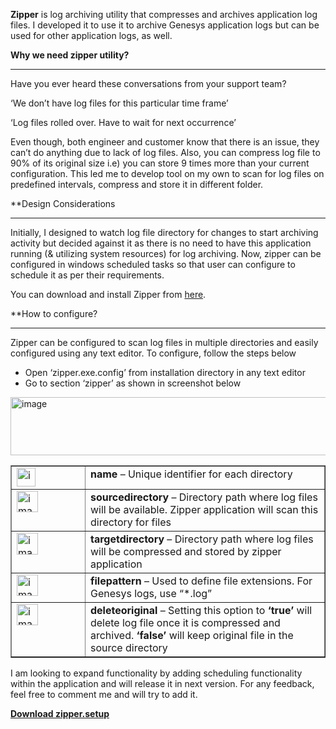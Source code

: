 **Zipper** is log archiving utility that compresses and archives application log files. I developed it to use it to archive Genesys application logs but can be used for other application logs, as well. 

**Why we need zipper utility?** 

* * *

Have you ever heard these conversations from your support team? 

‘We don’t have log files for this particular time frame’

‘Log files rolled over. Have to wait for next occurrence’

Even though, both engineer and customer know that there is an issue, they can’t do anything due to lack of log files. Also, you can compress log file to 90% of its original size i.e) you can store 9 times more than your current configuration. This led me to develop tool on my own to scan for log files on predefined intervals, compress and store it in different folder. 

**Design Considerations </p> 

* * *

</strong>

Initially, I designed to watch log file directory for changes to start archiving activity but decided against it as there is no need to have this application running (& utilizing system resources) for log archiving. Now, zipper can be configured in windows scheduled tasks so that user can configure to schedule it as per their requirements.

You can download and install Zipper from <a href="https://dl.dropboxusercontent.com/u/3031443/Software/setup.zip" target="_blank" rel="noopener noreferrer">here</a>. 

**How to configure? </p> 

* * *

</strong>

Zipper can be configured to scan log files in multiple directories and easily configured using any text editor. To configure, follow the steps below

  * Open ‘zipper.exe.config’ from installation directory in any text editor
  * Go to section ‘zipper’ as shown in screenshot below

[<img title="image" border="0" alt="image" src="http://lh6.ggpht.com/-4BUWK0cnt7s/UozmYQQETHI/AAAAAAAAAJw/C4hswtgvjYI/image_thumb%25255B16%25255D.png?imgmax=800" width="722" height="93" />](http://lh3.ggpht.com/-2IdhNI3CIW0/UozmX0pb11I/AAAAAAAAAJo/7YEJ-LC7HHM/s1600-h/image%25255B32%25255D.png)

<table cellspacing="0" cellpadding="2" width="720" border="1">
  <tr>
    <td valign="top" width="156">
      <a href="http://lh3.ggpht.com/-y4A4gC3h4qo/UozmZJQmr8I/AAAAAAAAAJ4/Epq03TaL4TA/s1600-h/image%25255B19%25255D.png"><img title="image" border="0" alt="image" src="http://lh3.ggpht.com/-EbXYR9_gV14/UozmZiqECDI/AAAAAAAAAKA/WcCGrVMFawo/image_thumb%25255B11%25255D.png?imgmax=800" width="30" height="30" /></a>
    </td>
    
   <td valign="top" width="564">
      <strong>name</strong> – Unique identifier for each directory
    </td>
  </tr>
  
  <tr>
    <td valign="top" width="156">
      <a href="http://lh4.ggpht.com/-vPyOJAdmdGk/UozmaEzX5GI/AAAAAAAAAKE/QepAwjtp7TM/s1600-h/image%25255B22%25255D.png"><img title="image" border="0" alt="image" src="http://lh3.ggpht.com/-LG6TSCPpn60/Uozmamg4cqI/AAAAAAAAAKQ/vdogegsCiGg/image_thumb%25255B12%25255D.png?imgmax=800" width="34" height="34" /></a>
    </td>
    
   <td valign="top" width="564">
      <strong>sourcedirectory</strong> – Directory path where log files will be available. Zipper application will scan this directory for files
    </td>
  </tr>
  
  <tr>
    <td valign="top" width="156">
      <a href="http://lh4.ggpht.com/-JfyskWD0778/Uozmbu8trCI/AAAAAAAAAKY/exySB9QA4ks/s1600-h/image%25255B25%25255D.png"><img title="image" border="0" alt="image" src="http://lh4.ggpht.com/-9bnK47b7zI4/UozmcLo3ZLI/AAAAAAAAAKg/4Pd4d85AHJA/image_thumb%25255B13%25255D.png?imgmax=800" width="34" height="35" /></a>
    </td>
    
   <td valign="top" width="564">
      <strong>targetdirectory</strong> – Directory path where log files will be compressed and stored by zipper application
    </td>
  </tr>
  
  <tr>
    <td valign="top" width="156">
      <a href="http://lh4.ggpht.com/-zmGUWFQVVuc/Uozmcs_FvWI/AAAAAAAAAKk/hhhHD6WhADM/s1600-h/image%25255B28%25255D.png"><img title="image" border="0" alt="image" src="http://lh6.ggpht.com/-aUQi3yLOkcc/UozmdP6FInI/AAAAAAAAAKw/4dzmhoIXb6w/image_thumb%25255B14%25255D.png?imgmax=800" width="34" height="34" /></a>
    </td>
    
   <td valign="top" width="564">
      <strong>filepattern</strong> – Used to define file extensions. For Genesys logs, use “*.log”
    </td>
  </tr>
  
  <tr>
    <td valign="top" width="156">
      <a href="http://lh3.ggpht.com/-pvVLld7O1XY/Uozme1aTbKI/AAAAAAAAAK4/k6Jck8JwMZU/s1600-h/image%25255B31%25255D.png"><img title="image" border="0" alt="image" src="http://lh4.ggpht.com/-w-IKGFcRYtQ/UozmfUDOjwI/AAAAAAAAALA/NaJMeFnL7VE/image_thumb%25255B15%25255D.png?imgmax=800" width="34" height="34" /></a>
    </td>
    
   <td valign="top" width="564">
      <strong>deleteoriginal</strong> – Setting this option to <strong>‘true’ </strong>will delete log file once it is compressed and archived. <strong>‘false’ </strong>will keep original file in the source directory
    </td>
  </tr>
</table>

I am looking to expand functionality by adding scheduling functionality within the application and will release it in next version. For any feedback, feel free to comment me and will try to add it.

<a href="https://dl.dropboxusercontent.com/u/3031443/Software/setup.zip" target="_blank" rel="noopener noreferrer"><strong>Download zipper.setup</strong></a>
